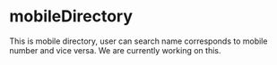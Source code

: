 # mobileDirectory
This is mobile directory, user can search name corresponds to mobile number and vice versa.
We are currently working on this.
